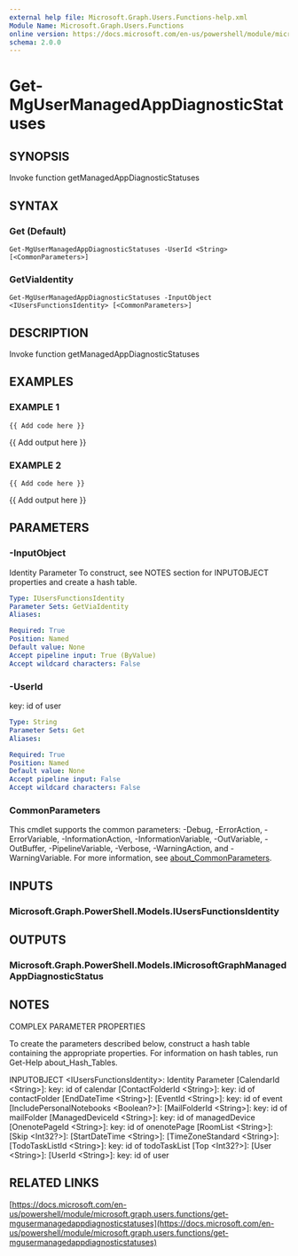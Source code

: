 ```yaml
---
external help file: Microsoft.Graph.Users.Functions-help.xml
Module Name: Microsoft.Graph.Users.Functions
online version: https://docs.microsoft.com/en-us/powershell/module/microsoft.graph.users.functions/get-mgusermanagedappdiagnosticstatuses
schema: 2.0.0
---
```


# Get-MgUserManagedAppDiagnosticStatuses

## SYNOPSIS
Invoke function getManagedAppDiagnosticStatuses

## SYNTAX

### Get (Default)
```
Get-MgUserManagedAppDiagnosticStatuses -UserId <String> [<CommonParameters>]
```

### GetViaIdentity
```
Get-MgUserManagedAppDiagnosticStatuses -InputObject <IUsersFunctionsIdentity> [<CommonParameters>]
```

## DESCRIPTION
Invoke function getManagedAppDiagnosticStatuses

## EXAMPLES

### EXAMPLE 1
```
{{ Add code here }}
```

{{ Add output here }}

### EXAMPLE 2
```
{{ Add code here }}
```

{{ Add output here }}

## PARAMETERS

### -InputObject
Identity Parameter
To construct, see NOTES section for INPUTOBJECT properties and create a hash table.

```yaml
Type: IUsersFunctionsIdentity
Parameter Sets: GetViaIdentity
Aliases:

Required: True
Position: Named
Default value: None
Accept pipeline input: True (ByValue)
Accept wildcard characters: False
```

### -UserId
key: id of user

```yaml
Type: String
Parameter Sets: Get
Aliases:

Required: True
Position: Named
Default value: None
Accept pipeline input: False
Accept wildcard characters: False
```

### CommonParameters
This cmdlet supports the common parameters: -Debug, -ErrorAction, -ErrorVariable, -InformationAction, -InformationVariable, -OutVariable, -OutBuffer, -PipelineVariable, -Verbose, -WarningAction, and -WarningVariable. For more information, see [about_CommonParameters](http://go.microsoft.com/fwlink/?LinkID=113216).

## INPUTS

### Microsoft.Graph.PowerShell.Models.IUsersFunctionsIdentity
## OUTPUTS

### Microsoft.Graph.PowerShell.Models.IMicrosoftGraphManagedAppDiagnosticStatus
## NOTES
COMPLEX PARAMETER PROPERTIES

To create the parameters described below, construct a hash table containing the appropriate properties.
For information on hash tables, run Get-Help about_Hash_Tables.

INPUTOBJECT \<IUsersFunctionsIdentity\>: Identity Parameter
  \[CalendarId \<String\>\]: key: id of calendar
  \[ContactFolderId \<String\>\]: key: id of contactFolder
  \[EndDateTime \<String\>\]: 
  \[EventId \<String\>\]: key: id of event
  \[IncludePersonalNotebooks \<Boolean?\>\]: 
  \[MailFolderId \<String\>\]: key: id of mailFolder
  \[ManagedDeviceId \<String\>\]: key: id of managedDevice
  \[OnenotePageId \<String\>\]: key: id of onenotePage
  \[RoomList \<String\>\]: 
  \[Skip \<Int32?\>\]: 
  \[StartDateTime \<String\>\]: 
  \[TimeZoneStandard \<String\>\]: 
  \[TodoTaskListId \<String\>\]: key: id of todoTaskList
  \[Top \<Int32?\>\]: 
  \[User \<String\>\]: 
  \[UserId \<String\>\]: key: id of user

## RELATED LINKS

[https://docs.microsoft.com/en-us/powershell/module/microsoft.graph.users.functions/get-mgusermanagedappdiagnosticstatuses](https://docs.microsoft.com/en-us/powershell/module/microsoft.graph.users.functions/get-mgusermanagedappdiagnosticstatuses)

